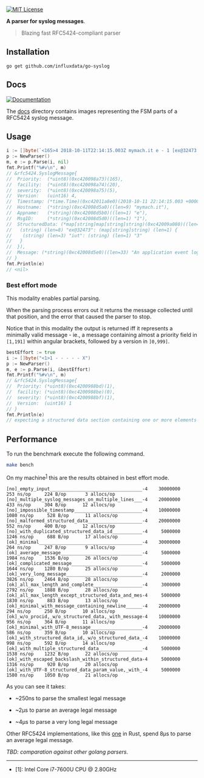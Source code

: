 [![MIT License](http://img.shields.io/badge/license-MIT-blue.svg?style=for-the-badge)](LICENSE)

**A parser for syslog messages**.

> Blazing fast RFC5424-compliant parser

## Installation

```
go get github.com/influxdata/go-syslog
```

## Docs

[![Documentation](https://img.shields.io/badge/godoc-reference-blue.svg?style=for-the-badge)](http://godoc.org/github.com/influxdata/go-syslog)

The [docs](docs/) directory contains images representing the FSM parts of a RFC5424 syslog message.

## Usage


```go
i := []byte(`<165>4 2018-10-11T22:14:15.003Z mymach.it e - 1 [ex@32473 iut="3"] An application event log entry...`)
p := NewParser()
m, e := p.Parse(i, nil)
fmt.Printf("%#v\n", m)
// &rfc5424.SyslogMessage{
//  Priority:  (*uint8)(0xc420098a73)(165),
//  facility:  (*uint8)(0xc420098a74)(20),
//  severity:  (*uint8)(0xc420098a75)(5),
//  Version:   (uint16) 4,
//  Timestamp: (*time.Time)(0xc42011a8e0)(2018-10-11 22:14:15.003 +0000 UTC),
//  Hostname:  (*string)(0xc42008d5a0)((len=9) "mymach.it"),
//  Appname:   (*string)(0xc42008d5b0)((len=1) "e"),
//  MsgID:     (*string)(0xc42008d5d0)((len=1) "1"),
//  StructuredData: (*map[string]map[string]string)(0xc42009a080)((len=1) {
//   (string) (len=8) "ex@32473": (map[string]string) (len=1) {
//    (string) (len=3) "iut": (string) (len=1) "3"
//   }
//  }),
//  Message: (*string)(0xc42008d5e0)((len=33) "An application event log entry...")
// }
fmt.Println(e)
// <nil>
```

### Best effort mode

This modality enables partial parsing.

When the parsing process errors out it returns the message collected until that position, and the error that caused the parser to stop.

Notice that in this modality the output is returned iff it represents a minimally valid message - ie., a message containing almost a priority field in `[1,191]` within angular brackets, followed by a version in `]0,999]`.

```go
bestEffort := true
i := []byte("<1>1 - - - - - X")
p := NewParser()
m, e := p.Parse(i, &bestEffort)
fmt.Printf("%#v\n", m)
// &rfc5424.SyslogMessage{
//	Priority: (*uint8)(0xc4200988bd)(1),
//  facility: (*uint8)(0xc4200988be)(0),
//  severity: (*uint8)(0xc4200988bf)(1),
//  Version:  (uint16) 1
// }
fmt.Println(e)
// expecting a structured data section containing one or more elements (`[id( key="value")*]+`) or a nil value [col 15]
```

## Performance

To run the benchmark execute the following command.

```bash
make bench
```

On my machine<sup>[1](#mymachine)</sup> this are the results obtained in best effort mode.

```
[no]_empty_input__________________________________-4	30000000       253 ns/op     224 B/op       3 allocs/op
[no]_multiple_syslog_messages_on_multiple_lines___-4	20000000       433 ns/op     304 B/op      12 allocs/op
[no]_impossible_timestamp_________________________-4	10000000      1080 ns/op     528 B/op      11 allocs/op
[no]_malformed_structured_data____________________-4	20000000       552 ns/op     400 B/op      12 allocs/op
[no]_with_duplicated_structured_data_id___________-4	 5000000      1246 ns/op     688 B/op      17 allocs/op
[ok]_minimal______________________________________-4	30000000       264 ns/op     247 B/op       9 allocs/op
[ok]_average_message______________________________-4	 5000000      1984 ns/op    1536 B/op      26 allocs/op
[ok]_complicated_message__________________________-4	 5000000      1644 ns/op    1280 B/op      25 allocs/op
[ok]_very_long_message____________________________-4	 2000000      3826 ns/op    2464 B/op      28 allocs/op
[ok]_all_max_length_and_complete__________________-4	 3000000      2792 ns/op    1888 B/op      28 allocs/op
[ok]_all_max_length_except_structured_data_and_mes-4	 5000000      1830 ns/op     883 B/op      13 allocs/op
[ok]_minimal_with_message_containing_newline______-4	20000000       294 ns/op     250 B/op      10 allocs/op
[ok]_w/o_procid,_w/o_structured_data,_with_message-4	10000000       956 ns/op     364 B/op      11 allocs/op
[ok]_minimal_with_UTF-8_message___________________-4	20000000       586 ns/op     359 B/op      10 allocs/op
[ok]_with_structured_data_id,_w/o_structured_data_-4	10000000       998 ns/op     592 B/op      14 allocs/op
[ok]_with_multiple_structured_data________________-4	 5000000      1538 ns/op    1232 B/op      22 allocs/op
[ok]_with_escaped_backslash_within_structured_data-4	 5000000      1316 ns/op     920 B/op      20 allocs/op
[ok]_with_UTF-8_structured_data_param_value,_with_-4	 5000000      1580 ns/op    1050 B/op      21 allocs/op
```

As you can see it takes:

* ~250ns to parse the smallest legal message

* ~2µs to parse an average legal message

* ~4µs to parse a very long legal message

Other RFC5424 implementations, like this [one](https://github.com/roguelazer/rust-syslog-rfc5424) in Rust, spend 8µs to parse an average legal message.

_TBD: comparation against other golang parsers_.

---

* <a name="mymachine">[1]</a>: Intel Core i7-7600U CPU @ 2.80GHz


